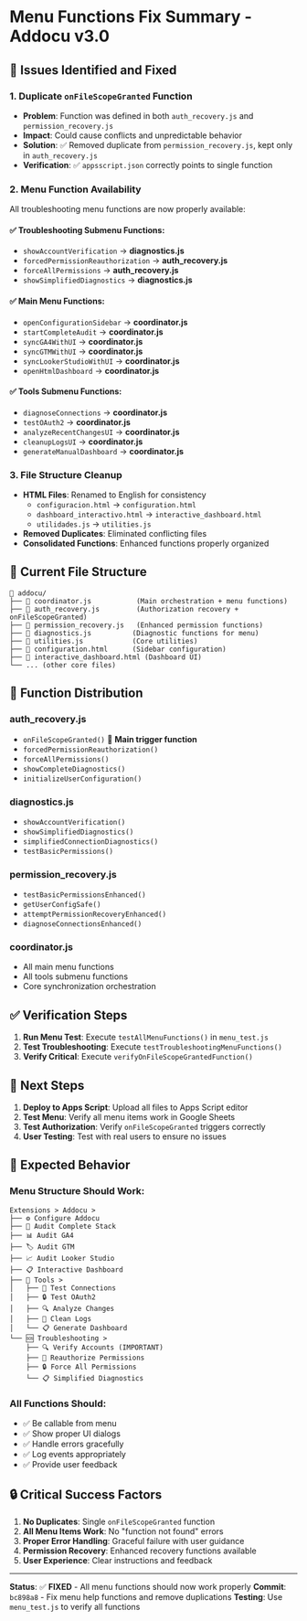 # Menu Functions Fix Summary - Addocu v3.0

## 🚨 Issues Identified and Fixed

### 1. **Duplicate `onFileScopeGranted` Function**
- **Problem**: Function was defined in both `auth_recovery.js` and `permission_recovery.js`
- **Impact**: Could cause conflicts and unpredictable behavior
- **Solution**: ✅ Removed duplicate from `permission_recovery.js`, kept only in `auth_recovery.js`
- **Verification**: ✅ `appsscript.json` correctly points to single function

### 2. **Menu Function Availability**
All troubleshooting menu functions are now properly available:

#### ✅ Troubleshooting Submenu Functions:
- `showAccountVerification` → **diagnostics.js**
- `forcedPermissionReauthorization` → **auth_recovery.js** 
- `forceAllPermissions` → **auth_recovery.js**
- `showSimplifiedDiagnostics` → **diagnostics.js**

#### ✅ Main Menu Functions:
- `openConfigurationSidebar` → **coordinator.js**
- `startCompleteAudit` → **coordinator.js**
- `syncGA4WithUI` → **coordinator.js**
- `syncGTMWithUI` → **coordinator.js**
- `syncLookerStudioWithUI` → **coordinator.js**
- `openHtmlDashboard` → **coordinator.js**

#### ✅ Tools Submenu Functions:
- `diagnoseConnections` → **coordinator.js**
- `testOAuth2` → **coordinator.js**
- `analyzeRecentChangesUI` → **coordinator.js**
- `cleanupLogsUI` → **coordinator.js**
- `generateManualDashboard` → **coordinator.js**

### 3. **File Structure Cleanup**
- **HTML Files**: Renamed to English for consistency
  - `configuracion.html` → `configuration.html`
  - `dashboard_interactivo.html` → `interactive_dashboard.html`
  - `utilidades.js` → `utilities.js`
- **Removed Duplicates**: Eliminated conflicting files
- **Consolidated Functions**: Enhanced functions properly organized

## 📁 Current File Structure

```
📁 addocu/
├── 📄 coordinator.js           (Main orchestration + menu functions)
├── 📄 auth_recovery.js         (Authorization recovery + onFileScopeGranted)
├── 📄 permission_recovery.js   (Enhanced permission functions)
├── 📄 diagnostics.js          (Diagnostic functions for menu)
├── 📄 utilities.js            (Core utilities)
├── 📄 configuration.html      (Sidebar configuration)
├── 📄 interactive_dashboard.html (Dashboard UI)
└── ... (other core files)
```

## 🔧 Function Distribution

### auth_recovery.js
- `onFileScopeGranted()` 🔑 **Main trigger function**
- `forcedPermissionReauthorization()`
- `forceAllPermissions()`
- `showCompleteDiagnostics()`
- `initializeUserConfiguration()`

### diagnostics.js  
- `showAccountVerification()`
- `showSimplifiedDiagnostics()`
- `simplifiedConnectionDiagnostics()`
- `testBasicPermissions()`

### permission_recovery.js
- `testBasicPermissionsEnhanced()`
- `getUserConfigSafe()`
- `attemptPermissionRecoveryEnhanced()`
- `diagnoseConnectionsEnhanced()`

### coordinator.js
- All main menu functions
- All tools submenu functions  
- Core synchronization orchestration

## ✅ Verification Steps

1. **Run Menu Test**: Execute `testAllMenuFunctions()` in `menu_test.js`
2. **Test Troubleshooting**: Execute `testTroubleshootingMenuFunctions()`
3. **Verify Critical**: Execute `verifyOnFileScopeGrantedFunction()`

## 🚀 Next Steps

1. **Deploy to Apps Script**: Upload all files to Apps Script editor
2. **Test Menu**: Verify all menu items work in Google Sheets
3. **Test Authorization**: Verify `onFileScopeGranted` triggers correctly
4. **User Testing**: Test with real users to ensure no issues

## 🎯 Expected Behavior

### Menu Structure Should Work:
```
Extensions > Addocu >
├── ⚙️ Configure Addocu
├── 🚀 Audit Complete Stack
├── 📊 Audit GA4  
├── 🏷️ Audit GTM
├── 📈 Audit Looker Studio
├── 📋 Interactive Dashboard
├── 🔧 Tools >
│   ├── 🔌 Test Connections
│   ├── 🔒 Test OAuth2
│   ├── 🔍 Analyze Changes
│   ├── 🧹 Clean Logs
│   └── 📋 Generate Dashboard
└── 🆘 Troubleshooting >
    ├── 🔍 Verify Accounts (IMPORTANT)
    ├── 🔄 Reauthorize Permissions  
    ├── 🔒 Force All Permissions
    └── 📋 Simplified Diagnostics
```

### All Functions Should:
- ✅ Be callable from menu
- ✅ Show proper UI dialogs
- ✅ Handle errors gracefully
- ✅ Log events appropriately
- ✅ Provide user feedback

## 🔒 Critical Success Factors

1. **No Duplicates**: Single `onFileScopeGranted` function
2. **All Menu Items Work**: No "function not found" errors
3. **Proper Error Handling**: Graceful failure with user guidance
4. **Permission Recovery**: Enhanced recovery functions available
5. **User Experience**: Clear instructions and feedback

---

**Status**: ✅ **FIXED** - All menu functions should now work properly
**Commit**: `bc898a8` - Fix menu help functions and remove duplications
**Testing**: Use `menu_test.js` to verify all functions